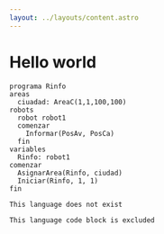 ```yaml
---
layout: ../layouts/content.astro
---
```


# Hello world

```rinfo
programa Rinfo
areas
  ciuadad: AreaC(1,1,100,100)
robots
  robot robot1
  comenzar
    Informar(PosAv, PosCa)
  fin
variables
  Rinfo: robot1
comenzar
  AsignarArea(Rinfo, ciudad)
  Iniciar(Rinfo, 1, 1)
fin
```

```unknown
This language does not exist
```

```shell
This language code block is excluded
```
